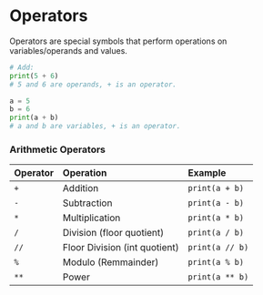 # **Operators**

Operators are special symbols that perform operations on variables/operands and values. 
```python
# Add: 
print(5 + 6)
# 5 and 6 are operands, + is an operator.

a = 5
b = 6
print(a + b)
# a and b are variables, + is an operator.
```

### **Arithmetic Operators**

Operator | Operation | Example
:--- | :--- | :---
`+` | Addition | `print(a + b)`
`-` | Subtraction | `print(a - b)`
`*` | Multiplication | `print(a * b)`
`/` | Division (floor quotient) | `print(a / b)`
`//` | Floor Division (int quotient) | `print(a // b)`
`%` | Modulo (Remmainder) | `print(a % b)`
`**` | Power | `print(a ** b)`

